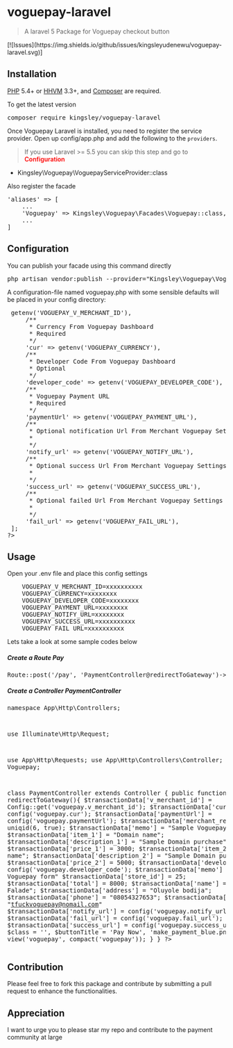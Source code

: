 # voguepay-laravel
<blockquote>
<p> A laravel 5 Package for Voguepay checkout button </p>
</blockquote>
[![Issues](https://img.shields.io/github/issues/kingsleyudenewu/voguepay-laravel.svg)]
<h2>Installation</h2>

<p><a href="https://php.net" rel="nofollow">PHP</a> 5.4+ or <a href="http://hhvm.com" rel="nofollow">HHVM</a> 3.3+, and <a href="https://getcomposer.org" rel="nofollow">Composer</a> are required.</p>

<p>To get the latest version</p>
<div class="highlight highlight-source-shell">
<pre>composer require kingsley/voguepay-laravel</pre>
</div>

Once Voguepay Laravel is installed, you need to register the service provider. Open up config/app.php and add the following to the <code>providers</code>.

<p>
  <blockquote>
    If you use Laravel >= 5.5 you can skip this step and go to <span style="
    font-weight: 600;
    color: red;
">Configuration</span>
  </blockquote>  
</p>

<ul>
    <li>Kingsley\Voguepay\VoguepayServiceProvider::class</li>
</ul>

<p>Also register the facade</p>
<div class="highlight highlight-source-shell">
<pre>
'aliases' => [
    ...
    'Voguepay' => Kingsley\Voguepay\Facades\Voguepay::class,
    ...
]
</pre>
</div>

<h2>Configuration</h2>
<p>You can publish your facade using this command directly</p>
<pre>
php artisan vendor:publish --provider="Kingsley\Voguepay\VoguepayServiceProvider"
</pre>
<p>A configuration-file named voguepay.php with some sensible defaults will be placed in your config directory:</p>
<div class="highlight highlight-source-shell">
<pre>
<?php 
 return [
     /**
      * MERCHANT ID From Voguepay Dashboard
      * Required
      */
     'v_merchant_id' => getenv('VOGUEPAY_V_MERCHANT_ID'),
     /**
      * Currency From Voguepay Dashboard
      * Required
      */
     'cur' => getenv('VOGUEPAY_CURRENCY'),
     /**
      * Developer Code From Voguepay Dashboard
      * Optional
      */
     'developer_code' => getenv('VOGUEPAY_DEVELOPER_CODE'),
     /**
      * Voguepay Payment URL
      * Required
      */
     'paymentUrl' => getenv('VOGUEPAY_PAYMENT_URL'),
     /**
      * Optional notification Url From Merchant Voguepay Settings
      *
      */
     'notify_url' => getenv('VOGUEPAY_NOTIFY_URL'),
     /**
      * Optional success Url From Merchant Voguepay Settings
      *
      */
     'success_url' => getenv('VOGUEPAY_SUCCESS_URL'),
     /**
      * Optional failed Url From Merchant Voguepay Settings
      *
      */
     'fail_url' => getenv('VOGUEPAY_FAIL_URL'),
 ];
?>
</pre>
</div>

<h2>Usage</h2>
<p>Open your .env file and place this config settings</p>
<pre>
    VOGUEPAY_V_MERCHANT_ID=xxxxxxxxxx
    VOGUEPAY_CURRENCY=xxxxxxxx
    VOGUEPAY_DEVELOPER_CODE=xxxxxxxx
    VOGUEPAY_PAYMENT_URL=xxxxxxxx
    VOGUEPAY_NOTIFY_URL=xxxxxxxx
    VOGUEPAY_SUCCESS_URL=xxxxxxxxxx
    VOGUEPAY_FAIL_URL=xxxxxxxxxx
</pre>

<p>Lets take a look at some sample codes below</p>
<h5>Create a Route Pay</h5>
<div class="highlight highlight-text-html-php">
<pre>
Route::post('/pay', 'PaymentController@redirectToGateway')->name('pay'); 
</pre>
</div>


<h5>Create a Controller PaymentController</h5>
<div class="highlight highlight-text-html-php">
<pre>
<?php 
  <?php
  
  namespace App\Http\Controllers;
  
  use Illuminate\Http\Request;
  
  use App\Http\Requests;
  use App\Http\Controllers\Controller;
  use Voguepay;
  
  class PaymentController extends Controller
  {
        public function redirectToGateway(){
            $transactionData['v_merchant_id'] = Config::get('voguepay.v_merchant_id');
            $transactionData['cur'] = config('voguepay.cur');
            $transactionData['paymentUrl'] = config('voguepay.paymentUrl');
            $transactionData['merchant_ref'] = uniqid(6, true);
            $transactionData['memo'] = "Sample Voguepay form";
            $transactionData['item_1'] = "Domain name";
            $transactionData['description_1'] = "Sample Domain purchase";
            $transactionData['price_1'] = 3000;
            $transactionData['item_2'] = "Domain name";
            $transactionData['description_2'] = "Sample Domain purchase";
            $transactionData['price_2'] = 5000;
            $transactionData['developer_code'] = config('voguepay.developer_code');
            $transactionData['memo'] = "Sample Voguepay form"
            $transactionData['store_id'] = 25;
            $transactionData['total'] = 8000;
            $transactionData['name'] = "Tofunmi Falade";
            $transactionData['address'] = "Oluyole bodija";
            $transactionData['phone'] = "08054327653";
            $transactionData['email'] = "tfuckvoguepay@nomail.com"
            $transactionData['notify_url'] = config('voguepay.notify_url');
            $transactionData['fail_url'] = config('voguepay.fail_url');
            $transactionData['success_url'] = config('voguepay.success_url');
            $voguepay = Voguepay::payButton($transactionData, $class = '', $buttonTitle = 'Pay Now', 'make_payment_blue.png');
            return view('voguepay', compact('voguepay')); 
        }
  }
?>
</pre>
</div>

<h2>Contribution</h2>
<p>Please feel free to fork this package and contribute by submitting a pull request to enhance the functionalities.</p>

<h2>Appreciation</h2>
<p>I want to urge you to please star my repo and contribute to the payment community at large</p>
